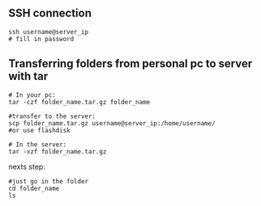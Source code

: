 ## SSH connection

```
ssh username@server_ip
# fill in password
```

## Transferring folders from personal pc to server with tar

```
# In your pc:
tar -czf folder_name.tar.gz folder_name

#transfer to the server:
scp folder_name.tar.gz username@server_ip:/home/username/
#or use flashdisk

# In the server:
tar -xzf folder_name.tar.gz
```

nexts step:
```
#just go in the folder
cd folder_name
ls
```
